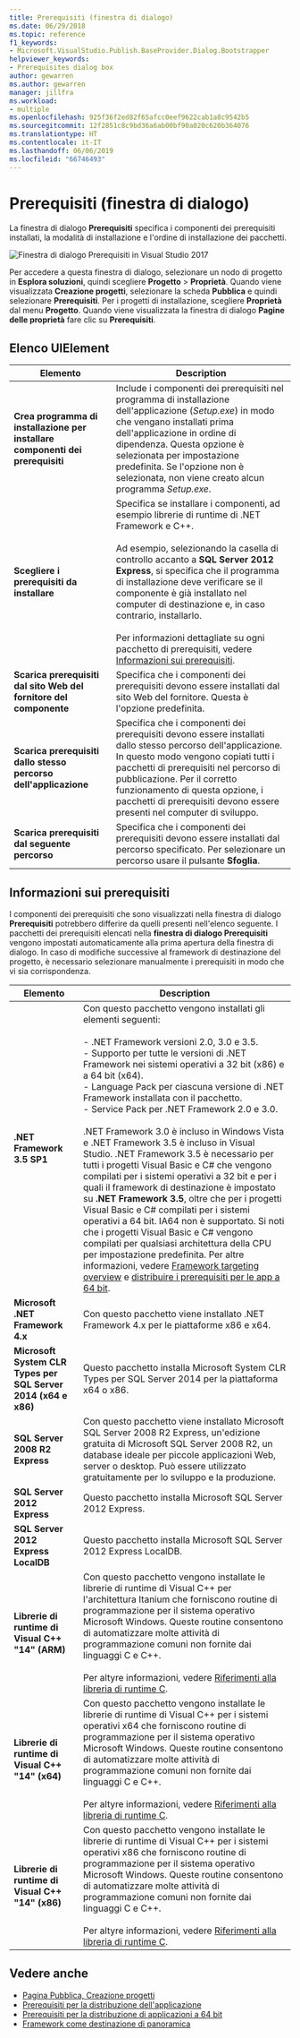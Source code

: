 ```yaml
---
title: Prerequisiti (finestra di dialogo)
ms.date: 06/29/2018
ms.topic: reference
f1_keywords:
- Microsoft.VisualStudio.Publish.BaseProvider.Dialog.Bootstrapper
helpviewer_keywords:
- Prerequisites dialog box
author: gewarren
ms.author: gewarren
manager: jillfra
ms.workload:
- multiple
ms.openlocfilehash: 925f36f2ed82f65afcc0eef9622cab1a8c9542b5
ms.sourcegitcommit: 12f2851c8c9bd36a6ab00bf90a020c620b364076
ms.translationtype: HT
ms.contentlocale: it-IT
ms.lasthandoff: 06/06/2019
ms.locfileid: "66746493"
---
```

# <a name="prerequisites-dialog-box"></a>Prerequisiti (finestra di dialogo)

La finestra di dialogo **Prerequisiti** specifica i componenti dei prerequisiti installati, la modalità di installazione e l'ordine di installazione dei pacchetti.

![Finestra di dialogo Prerequisiti in Visual Studio 2017](media/prerequisites-dialog-box.png)

Per accedere a questa finestra di dialogo, selezionare un nodo di progetto in **Esplora soluzioni**, quindi scegliere **Progetto** > **Proprietà**. Quando viene visualizzata **Creazione progetti**, selezionare la scheda **Pubblica** e quindi selezionare **Prerequisiti**. Per i progetti di installazione, scegliere **Proprietà** dal menu **Progetto**. Quando viene visualizzata la finestra di dialogo **Pagine delle proprietà** fare clic su **Prerequisiti**.

## <a name="uielement-list"></a>Elenco UIElement

|Elemento|Description|
|-------------|-----------------|
|**Crea programma di installazione per installare componenti dei prerequisiti**|Include i componenti dei prerequisiti nel programma di installazione dell'applicazione (*Setup.exe*) in modo che vengano installati prima dell'applicazione in ordine di dipendenza. Questa opzione è selezionata per impostazione predefinita. Se l'opzione non è selezionata, non viene creato alcun programma *Setup.exe*.|
|**Scegliere i prerequisiti da installare**|Specifica se installare i componenti, ad esempio librerie di runtime di .NET Framework e C++.<br /><br />Ad esempio, selezionando la casella di controllo accanto a **SQL Server 2012 Express**, si specifica che il programma di installazione deve verificare se il componente è già installato nel computer di destinazione e, in caso contrario, installarlo.<br /><br />Per informazioni dettagliate su ogni pacchetto di prerequisiti, vedere [Informazioni sui prerequisiti](#prerequisites-information).|
|**Scarica prerequisiti dal sito Web del fornitore del componente**|Specifica che i componenti dei prerequisiti devono essere installati dal sito Web del fornitore. Questa è l'opzione predefinita.|
|**Scarica prerequisiti dallo stesso percorso dell'applicazione**|Specifica che i componenti dei prerequisiti devono essere installati dallo stesso percorso dell'applicazione. In questo modo vengono copiati tutti i pacchetti di prerequisiti nel percorso di pubblicazione. Per il corretto funzionamento di questa opzione, i pacchetti di prerequisiti devono essere presenti nel computer di sviluppo.|
|**Scarica prerequisiti dal seguente percorso**|Specifica che i componenti dei prerequisiti devono essere installati dal percorso specificato. Per selezionare un percorso usare il pulsante **Sfoglia**.|

## <a name="prerequisites-information"></a>Informazioni sui prerequisiti

I componenti dei prerequisiti che sono visualizzati nella finestra di dialogo **Prerequisiti** potrebbero differire da quelli presenti nell'elenco seguente. I pacchetti dei prerequisiti elencati nella **finestra di dialogo Prerequisiti** vengono impostati automaticamente alla prima apertura della finestra di dialogo. In caso di modifiche successive al framework di destinazione del progetto, è necessario selezionare manualmente i prerequisiti in modo che vi sia corrispondenza.

|Elemento|Description|
|-------------|-----------------|
|**.NET Framework 3.5 SP1**|Con questo pacchetto vengono installati gli elementi seguenti:<br /><br /> -   .NET Framework versioni 2.0, 3.0 e 3.5.<br />-   Supporto per tutte le versioni di .NET Framework nei sistemi operativi a 32 bit (x86) e a 64 bit (x64).<br />-   Language Pack per ciascuna versione di .NET Framework installata con il pacchetto.<br />-   Service Pack per .NET Framework 2.0 e 3.0.<br /><br /> .NET Framework 3.0 è incluso in Windows Vista e .NET Framework 3.5 è incluso in Visual Studio. .NET Framework 3.5 è necessario per tutti i progetti Visual Basic e C# che vengono compilati per i sistemi operativi a 32 bit e per i quali il framework di destinazione è impostato su **.NET Framework 3.5**, oltre che per i progetti Visual Basic e C# compilati per i sistemi operativi a 64 bit. IA64 non è supportato. Si noti che i progetti Visual Basic e C# vengono compilati per qualsiasi architettura della CPU per impostazione predefinita. Per altre informazioni, vedere [Framework targeting overview](../../ide/visual-studio-multi-targeting-overview.md) e [distribuire i prerequisiti per le app a 64 bit](../../deployment/deploying-prerequisites-for-64-bit-applications.md).|
|**Microsoft .NET Framework 4.x**|Con questo pacchetto viene installato .NET Framework 4.x per le piattaforme x86 e x64.|
|**Microsoft System CLR Types per SQL Server 2014 (x64 e x86)**|Questo pacchetto installa Microsoft System CLR Types per SQL Server 2014 per la piattaforma x64 o x86.|
|**SQL Server 2008 R2 Express**|Con questo pacchetto viene installato Microsoft SQL Server 2008 R2 Express, un'edizione gratuita di Microsoft SQL Server 2008 R2, un database ideale per piccole applicazioni Web, server o desktop. Può essere utilizzato gratuitamente per lo sviluppo e la produzione.|
|**SQL Server 2012 Express**|Questo pacchetto installa Microsoft SQL Server 2012 Express.|
|**SQL Server 2012 Express LocalDB**|Questo pacchetto installa Microsoft SQL Server 2012 Express LocalDB.|
|**Librerie di runtime di Visual C++ "14" (ARM)**|Con questo pacchetto vengono installate le librerie di runtime di Visual C++ per l'architettura Itanium che forniscono routine di programmazione per il sistema operativo Microsoft Windows. Queste routine consentono di automatizzare molte attività di programmazione comuni non fornite dai linguaggi C e C++.<br /><br /> Per altyre informazioni, vedere [Riferimenti alla libreria di runtime C](/cpp/c-runtime-library/c-run-time-library-reference).|
|**Librerie di runtime di Visual C++ "14" (x64)**|Con questo pacchetto vengono installate le librerie di runtime di Visual C++ per i sistemi operativi x64 che forniscono routine di programmazione per il sistema operativo Microsoft Windows. Queste routine consentono di automatizzare molte attività di programmazione comuni non fornite dai linguaggi C e C++.<br /><br /> Per altyre informazioni, vedere [Riferimenti alla libreria di runtime C](/cpp/c-runtime-library/c-run-time-library-reference).|
|**Librerie di runtime di Visual C++ "14" (x86)**|Con questo pacchetto vengono installate le librerie di runtime di Visual C++ per i sistemi operativi x86 che forniscono routine di programmazione per il sistema operativo Microsoft Windows. Queste routine consentono di automatizzare molte attività di programmazione comuni non fornite dai linguaggi C e C++.<br /><br /> Per altyre informazioni, vedere [Riferimenti alla libreria di runtime C](/cpp/c-runtime-library/c-run-time-library-reference).|

## <a name="see-also"></a>Vedere anche

- [Pagina Pubblica, Creazione progetti](../../ide/reference/publish-page-project-designer.md)
- [Prerequisiti per la distribuzione dell'applicazione](../../deployment/application-deployment-prerequisites.md)
- [Prerequisiti per la distribuzione di applicazioni a 64 bit](../../deployment/deploying-prerequisites-for-64-bit-applications.md)
- [Framework come destinazione di panoramica](../../ide/visual-studio-multi-targeting-overview.md)
